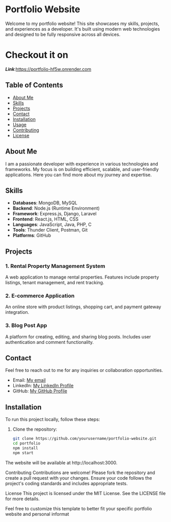 # Portfolio Website

Welcome to my portfolio website! This site showcases my skills, projects, and experiences as a developer. It's built using modern web technologies and designed to be fully responsive across all devices.

# Checkout it on
***Link***:https://portfolio-hf5w.onrender.com

## Table of Contents

- [About Me](#about-me)
- [Skills](#skills)
- [Projects](#projects)
- [Contact](#contact)
- [Installation](#installation)
- [Usage](#usage)
- [Contributing](#contributing)
- [License](#license)

## About Me

I am a passionate developer with experience in various technologies and frameworks. My focus is on building efficient, scalable, and user-friendly applications. Here you can find more about my journey and expertise.

## Skills

- **Databases**: MongoDB, MySQL
- **Backend**: Node.js (Runtime Environment)
- **Framework**: Express.js, Django, Laravel
- **Frontend**: React.js, HTML, CSS
- **Languages**: JavaScript, Java, PHP, C
- **Tools**: Thunder Client, Postman, Git
- **Platforms**: GitHub

## Projects

### 1. Rental Property Management System
A web application to manage rental properties. Features include property listings, tenant management, and rent tracking.

### 2. E-commerce Application
An online store with product listings, shopping cart, and payment gateway integration.

### 3. Blog Post App
A platform for creating, editing, and sharing blog posts. Includes user authentication and comment functionality.

## Contact

Feel free to reach out to me for any inquiries or collaboration opportunities.

- Email: [My email](mailto:umeshkumawat280@gmail.com)
- LinkedIn: [My LinkedIn Profile]([https://www.linkedin.com/in/yourprofile](https://www.linkedin.com/in/umesh-kumawat-9a0825249/))
- GitHub: [My GitHub Profile]([https://github.com/yourusername](https://github.com/umesh280902))

## Installation

To run this project locally, follow these steps:

1. Clone the repository:
   ```sh
   git clone https://github.com/yourusername/portfolio-website.git
   cd portfolio
   npm install
   npm start
The website will be available at http://localhost:3000.

Contributing
Contributions are welcome! Please fork the repository and create a pull request with your changes. Ensure your code follows the project's coding standards and includes appropriate tests.

License
This project is licensed under the MIT License. See the LICENSE file for more details.

Feel free to customize this template to better fit your specific portfolio website and personal informat
